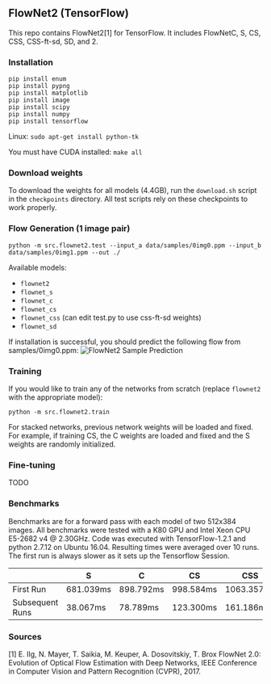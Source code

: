 ## FlowNet2 (TensorFlow)

This repo contains FlowNet2[1] for TensorFlow. It includes FlowNetC, S, CS, CSS, CSS-ft-sd, SD, and 2.

### Installation
```
pip install enum
pip install pypng
pip install matplotlib
pip install image
pip install scipy
pip install numpy
pip install tensorflow
```

Linux:
`sudo apt-get install python-tk`

You must have CUDA installed:
`make all`

### Download weights
To download the weights for all models (4.4GB), run the `download.sh` script in the `checkpoints` directory. All test scripts rely on these checkpoints to work properly.


### Flow Generation (1 image pair)

```
python -m src.flownet2.test --input_a data/samples/0img0.ppm --input_b data/samples/0img1.ppm --out ./
```

Available models:
* `flownet2`
* `flownet_s`
* `flownet_c`
* `flownet_cs`
* `flownet_css` (can edit test.py to use css-ft-sd weights)
* `flownet_sd`

If installation is successful, you should predict the following flow from samples/0img0.ppm:
![FlowNet2 Sample Prediction](/data/samples/0flow-pred-flownet2.png?raw=true)

### Training
If you would like to train any of the networks from scratch (replace `flownet2` with the appropriate model):
```
python -m src.flownet2.train
```
For stacked networks, previous network weights will be loaded and fixed. For example, if training CS, the C weights are loaded and fixed and the S weights are randomly initialized.


### Fine-tuning
TODO

### Benchmarks
Benchmarks are for a forward pass with each model of two 512x384 images. All benchmarks were tested with a K80 GPU and Intel Xeon CPU E5-2682 v4 @ 2.30GHz. Code was executed with TensorFlow-1.2.1 and python 2.7.12 on Ubuntu 16.04. Resulting times were averaged over 10 runs. The first run is always slower as it sets up the Tensorflow Session.

| | S | C | CS | CSS | SD | 2
| ------------- | ------------- | ------------- | ------------- | ------------- | ------------- | ------------- |
| First Run | 681.039ms | 898.792ms | 998.584ms | 1063.357ms | 933.806ms | 1882.003ms |
| Subsequent Runs | 38.067ms | 78.789ms | 123.300ms | 161.186ms | 62.061ms | 276.641ms |


### Sources
[1] E. Ilg, N. Mayer, T. Saikia, M. Keuper, A. Dosovitskiy, T. Brox
FlowNet 2.0: Evolution of Optical Flow Estimation with Deep Networks,
IEEE Conference in Computer Vision and Pattern Recognition (CVPR), 2017.
